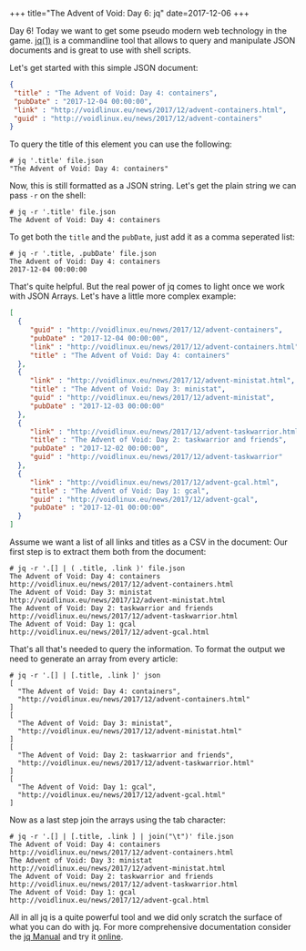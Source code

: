 +++
title="The Advent of Void: Day 6: jq"
date=2017-12-06
+++

Day 6! Today we want to get some pseudo modern web technology in the game.
[jq(1)](https://man.voidlinux.eu/jq.1) is a commandline tool that allows to query and manipulate JSON documents
and is great to use with shell scripts.

Let's get started with this simple JSON document:

```json
{
 "title" : "The Advent of Void: Day 4: containers",
 "pubDate" : "2017-12-04 00:00:00",
 "link" : "http://voidlinux.eu/news/2017/12/advent-containers.html",
 "guid" : "http://voidlinux.eu/news/2017/12/advent-containers"
}
```

To query the title of this element you can use the following:

```
# jq '.title' file.json
"The Advent of Void: Day 4: containers"
```

Now, this is still formatted as a JSON string. Let's get the plain string we
can pass `-r` on the shell:

```
# jq -r '.title' file.json
The Advent of Void: Day 4: containers
```

To get both the `title` and the `pubDate`, just add it as a comma seperated list:
```
# jq -r '.title, .pubDate' file.json
The Advent of Void: Day 4: containers
2017-12-04 00:00:00
```

That's quite helpful. But the real power of jq comes to light once we work with JSON Arrays. Let's have a little more complex example:

```json
[
  {
     "guid" : "http://voidlinux.eu/news/2017/12/advent-containers",
     "pubDate" : "2017-12-04 00:00:00",
     "link" : "http://voidlinux.eu/news/2017/12/advent-containers.html",
     "title" : "The Advent of Void: Day 4: containers"
  },
  {
     "link" : "http://voidlinux.eu/news/2017/12/advent-ministat.html",
     "title" : "The Advent of Void: Day 3: ministat",
     "guid" : "http://voidlinux.eu/news/2017/12/advent-ministat",
     "pubDate" : "2017-12-03 00:00:00"
  },
  {
     "link" : "http://voidlinux.eu/news/2017/12/advent-taskwarrior.html",
     "title" : "The Advent of Void: Day 2: taskwarrior and friends",
     "pubDate" : "2017-12-02 00:00:00",
     "guid" : "http://voidlinux.eu/news/2017/12/advent-taskwarrior"
  },
  {
     "link" : "http://voidlinux.eu/news/2017/12/advent-gcal.html",
     "title" : "The Advent of Void: Day 1: gcal",
     "guid" : "http://voidlinux.eu/news/2017/12/advent-gcal",
     "pubDate" : "2017-12-01 00:00:00"
  }
]
```

Assume we want a list of all links and titles as a CSV in the document:
Our first step is to extract them both from the document:

```
# jq -r '.[] | ( .title, .link )' file.json
The Advent of Void: Day 4: containers
http://voidlinux.eu/news/2017/12/advent-containers.html
The Advent of Void: Day 3: ministat
http://voidlinux.eu/news/2017/12/advent-ministat.html
The Advent of Void: Day 2: taskwarrior and friends
http://voidlinux.eu/news/2017/12/advent-taskwarrior.html
The Advent of Void: Day 1: gcal
http://voidlinux.eu/news/2017/12/advent-gcal.html
```

That's all that's needed to query the information. To format the output we need to generate an array from every article:

```
# jq -r '.[] | [.title, .link ]' json
[
  "The Advent of Void: Day 4: containers",
  "http://voidlinux.eu/news/2017/12/advent-containers.html"
]
[
  "The Advent of Void: Day 3: ministat",
  "http://voidlinux.eu/news/2017/12/advent-ministat.html"
]
[
  "The Advent of Void: Day 2: taskwarrior and friends",
  "http://voidlinux.eu/news/2017/12/advent-taskwarrior.html"
]
[
  "The Advent of Void: Day 1: gcal",
  "http://voidlinux.eu/news/2017/12/advent-gcal.html"
]
```

Now as a last step join the arrays using the tab character:

```
# jq -r '.[] | [.title, .link ] | join("\t")' file.json
The Advent of Void: Day 4: containers    http://voidlinux.eu/news/2017/12/advent-containers.html
The Advent of Void: Day 3: ministat http://voidlinux.eu/news/2017/12/advent-ministat.html
The Advent of Void: Day 2: taskwarrior and friends    http://voidlinux.eu/news/2017/12/advent-taskwarrior.html
The Advent of Void: Day 1: gcal http://voidlinux.eu/news/2017/12/advent-gcal.html
```

All in all jq is a quite powerful tool and we did only scratch the surface of
what you can do with jq. For more comprehensive documentation consider the
[jq  Manual](https://stedolan.github.io/jq/manual/) and try it
[online](https://jqplay.org/).
